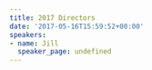 ```yaml
---
title: 2017 Directors
date: '2017-05-16T15:59:52+00:00'
speakers:
- name: Jill
  speaker_page: undefined
---
```

